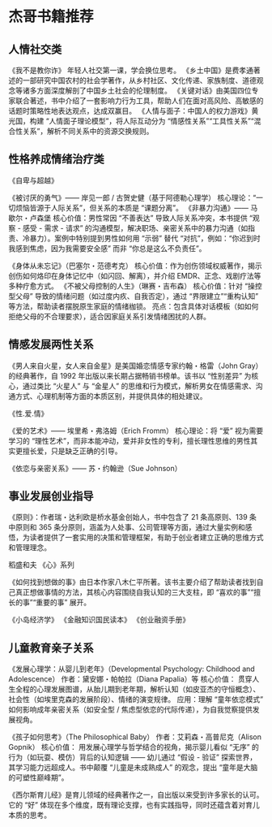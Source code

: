# 杰哥书籍推荐

## 人情社交类

《我不是教你诈》  年轻人社交第一课，学会换位思考。
《乡土中国》是费孝通著述的一部研究中国农村的社会学著作，从乡村社区、文化传递、家族制度、道德观念等诸多方面深度解剖了中国乡土社会的伦理制度。
 《关键对话》由美国四位专家联合著述，书中介绍了一套影响力行为工具，帮助人们在面对高风险、高敏感的话题时策略性地表达观点，达成双赢目。
  《人情与面子：中国人的权力游戏》黄光国，构建 “人情面子理论模型”，将人际互动分为 “情感性关系”“工具性关系”“混合性关系”，解析不同关系中的资源交换规则。

## 性格养成情绪治疗类

《自卑与超越》

《被讨厌的勇气》—— 岸见一郎 / 古贺史健（基于阿德勒心理学）
核心理论：“一切烦恼皆源于人际关系”，但关系的本质是 “课题分离”。
《非暴力沟通》—— 马歇尔・卢森堡
核心价值：男性常因 “不善表达” 导致人际关系冲突，本书提供 “观察 - 感受 - 需求 - 请求” 的沟通模型，解决职场、亲密关系中的暴力沟通（如指责、冷暴力）。案例中特别提到男性如何用 “示弱” 替代 “对抗”，例如：“你迟到时我感到焦虑，因为我需要安全感” 而非 “你总是这么不负责任”。

《身体从未忘记》（巴塞尔・范德考克）
核心价值：作为创伤领域权威著作，揭示创伤如何烙印在身体记忆中（如闪回、解离），并介绍 EMDR、正念、戏剧疗法等多种疗愈方式。
《不被父母控制的人生》（琳赛・吉布森）
核心价值：针对 “操控型父母” 导致的情绪问题（如过度内疚、自我否定），通过 “界限建立”“重构认知” 等方法，帮助读者摆脱原生家庭的情绪枷锁。
亮点：包含具体对话模板（如如何拒绝父母的不合理要求），适合因家庭关系引发情绪困扰的人群。

## 情感发展两性关系

《男人来自火星，女人来自金星》是美国婚恋情感专家约翰・格雷（John Gray）的经典著作，自 1992 年出版以来长期占据畅销书榜单。该书以 “性别差异” 为核心，通过类比 “火星人” 与 “金星人” 的思维和行为模式，解析男女在情感需求、沟通方式、心理机制等方面的本质区别，并提供具体的相处建议。



《性.爱.情》 


《爱的艺术》—— 埃里希・弗洛姆（Erich Fromm）
核心理论：将 “爱” 视为需要学习的 “理性艺术”，而非本能冲动，爱并非女性的专利，擅长理性思维的男性其实更擅长爱，只是缺乏正确的引导。


《依恋与亲密关系》—— 苏・约翰逊（Sue Johnson）


## 事业发展创业指导


《原则》：作者瑞・达利欧是桥水基金创始人，书中包含了 21 条高原则、139 条中原则和 365 条分原则，涵盖为人处事、公司管理等方面，通过大量实例和感悟，为读者提供了一套实用的决策和管理框架，有助于创业者建立正确的思维方式和管理理念。

稻盛和夫 《心》系列

《如何找到想做的事》由日本作家八木仁平所著。该书主要介绍了帮助读者找到自己真正想做事情的方法，其核心内容围绕自我认知的三大支柱，即 “喜欢的事”“擅长的事”“重要的事” 展开。

《小岛经济学》
《金融知识国民读本》
《创业融资手册》



## 儿童教育亲子关系

《发展心理学：从婴儿到老年》（Developmental Psychology: Childhood and Adolescence）
作者：黛安娜・帕帕拉（Diana Papalia）等
核心价值：
贯穿人生全程的心理发展图谱，从胎儿期到老年期，解析认知（如皮亚杰的守恒概念）、社会性（如埃里克森的发展阶段）、情绪的演变规律。
应用：理解 “童年依恋模式” 如何影响成年亲密关系（如安全型 / 焦虑型依恋的代际传递），为自我觉察提供发展视角。

《孩子如何思考》（The Philosophical Baby）
作者：艾莉森・高普尼克（Alison Gopnik）
核心价值：
用发展心理学与哲学结合的视角，揭示婴儿看似 “无序” 的行为（如玩耍、模仿）背后的认知逻辑 —— 幼儿通过 “假设 - 验证” 探索世界，其学习能力远超成人。书中颠覆 “儿童是未成熟成人” 的观念，提出 “童年是大脑的可塑性巅峰期”。

《西尔斯育儿经》是育儿领域的经典著作之一，自出版以来受到许多家长的认可。它的 “好” 体现在多个维度，既有理论支撑，也有实践指导，同时还蕴含着对育儿本质的思考。